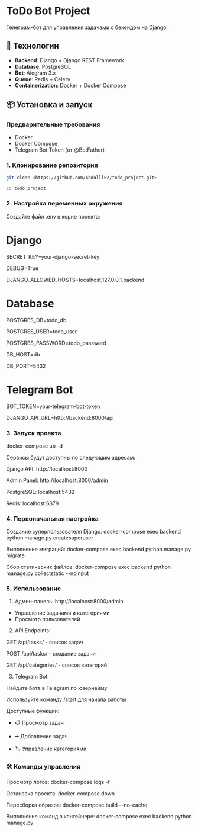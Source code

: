 # ToDo Bot Project

Телеграм-бот для управления задачами с бекендом на Django.

## 🚀 Технологии

- **Backend**: Django + Django REST Framework
- **Database**: PostgreSQL
- **Bot**: Aiogram 3.x
- **Queue**: Redis + Celery
- **Containerization**: Docker + Docker Compose

## 📦 Установка и запуск

### Предварительные требования

- Docker
- Docker Compose
- Telegram Bot Token (от @BotFather)

### 1. Клонирование репозитория
```bash
git clone <https://github.com/Abdulll02/todo_project.git>

cd todo_project
```
### 2. Настройка переменных окружения
Создайте файл .env в корне проекта:

# Django
SECRET_KEY=your-django-secret-key

DEBUG=True

DJANGO_ALLOWED_HOSTS=localhost,127.0.0.1,backend

# Database
POSTGRES_DB=todo_db

POSTGRES_USER=todo_user

POSTGRES_PASSWORD=todo_password

DB_HOST=db

DB_PORT=5432

# Telegram Bot

BOT_TOKEN=your-telegram-bot-token

DJANGO_API_URL=http://backend:8000/api


### 3. Запуск проекта

docker-compose up -d

Сервисы будут доступны по следующим адресам:

Django API: http://localhost:8000

Admin Panel: http://localhost:8000/admin

PostgreSQL: localhost:5432

Redis: localhost:6379


### 4. Первоначальная настройка

Создание суперпользователя Django:
docker-compose exec backend python manage.py createsuperuser

Выполнение миграций:
docker-compose exec backend python manage.py migrate

Сбор статических файлов:
docker-compose exec backend python manage.py collectstatic --noinput


### 5. Использование
1) Админ-панель: http://localhost:8000/admin
 - Управление задачами и категориями
 - Просмотр пользователей


2) API Endpoints:

GET /api/tasks/ - список задач

POST /api/tasks/ - создание задачи

GET /api/categories/ - список категорий


3) Telegram Bot:

Найдите бота в Telegram по юзернейму

Используйте команду /start для начала работы

Доступные функции:

 - 📋 Просмотр задач

 - ➕ Добавление задач

 - 🏷️ Управление категориями

### 🛠 Команды управления

Просмотр логов:
docker-compose logs -f

Остановка проекта:
docker-compose down

Пересборка образов:
docker-compose build --no-cache

Выполнение команд в контейнере:
docker-compose exec backend python manage.py <command>
